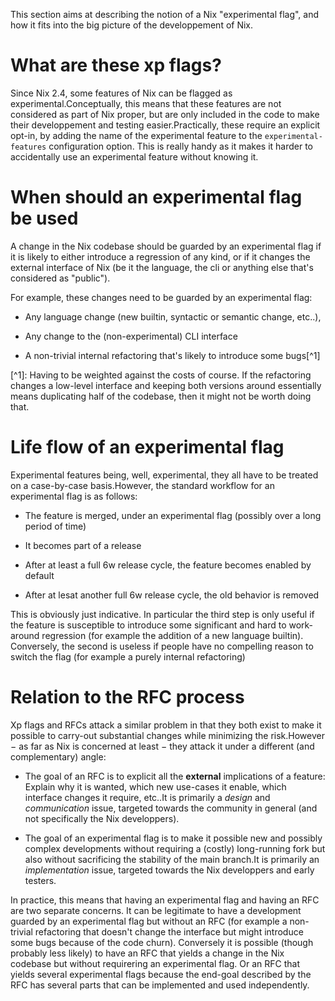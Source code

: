 This section aims at describing the notion of a Nix "experimental
flag", and how it fits into the big picture of the developpement of Nix.

# What are these xp flags?

Since Nix 2.4, some features of Nix can be flagged as
experimental.Conceptually, this means that these features are not
considered as part of Nix proper, but are only included in the code to
make their developpement and testing easier.Practically, these require
an explicit opt-in, by adding the name of the experimental feature to
the `experimental-features` configuration option. This is really handy
as it makes it harder to accidentally use an experimental feature
without knowing it.

# When should an experimental flag be used

A change in the Nix codebase should be guarded by an experimental flag
if it is likely to either introduce a regression of any kind, or if it
changes the external interface of Nix (be it the language, the cli or
anything else that's considered as "public").

For example, these changes need to be guarded by an experimental flag:

-   Any language change (new builtin, syntactic or semantic change,
    etc..),

-   Any change to the (non-experimental) CLI interface

-   A non-trivial internal refactoring that's likely to introduce some
    bugs\[\^1\]

\[\^1\]: Having to be weighted against the costs of course. If the
refactoring changes a low-level interface and keeping both versions
around essentially means duplicating half of the codebase, then it might
not be worth doing that.

# Life flow of an experimental flag

Experimental features being, well, experimental, they all have to be
treated on a case-by-case basis.However, the standard workflow for an
experimental flag is as follows:

-   The feature is merged, under an experimental flag (possibly over a
    long period of time)

-   It becomes part of a release

-   After at least a full 6w release cycle, the feature becomes enabled
    by default

-   After at lesat another full 6w release cycle, the old behavior is
    removed

This is obviously just indicative. In particular the third step is only
useful if the feature is susceptible to introduce some significant and
hard to work-around regression (for example the addition of a new
language builtin). Conversely, the second is useless if people have no
compelling reason to switch the flag (for example a purely internal
refactoring)

# Relation to the RFC process

Xp flags and RFCs attack a similar problem in that they both exist to
make it possible to carry-out substantial changes while minimizing the
risk.However − as far as Nix is concerned at least − they attack it
under a different (and complementary) angle:

-   The goal of an RFC is to explicit all the **external** implications
    of a feature: Explain why it is wanted, which new use-cases it
    enable, which interface changes it require, etc..It is primarily a
    *design* and *communication* issue, targeted towards the community
    in general (and not specifically the Nix developpers).

-   The goal of an experimental flag is to make it possible new and
    possibly complex developments without requiring a (costly)
    long-running fork but also without sacrificing the stability of the
    main branch.It is primarily an *implementation* issue, targeted
    towards the Nix developpers and early testers.

In practice, this means that having an experimental flag and having an
RFC are two separate concerns. It can be legitimate to have a
development guarded by an experimental flag but without an RFC (for
example a non-trivial refactoring that doesn't change the interface but
might introduce some bugs because of the code churn). Conversely it is
possible (though probably less likely) to have an RFC that yields a
change in the Nix codebase but without requirering an experimental flag.
Or an RFC that yields several experimental flags because the end-goal
described by the RFC has several parts that can be implemented and used
independently.

